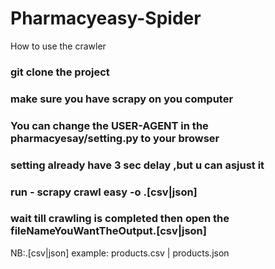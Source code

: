 # Pharmacyeasy-Spider


How to use the crawler
### git clone the project
### make sure you have scrapy on you computer
### You can change the USER-AGENT in the  pharmacyesay/setting.py to your browser
### setting already have 3  sec delay ,but u can asjust it
### run - scrapy crawl easy -o <fileNameYouWantTheOutput>.[csv|json]
### wait till crawling is completed then open the fileNameYouWantTheOutput.[csv|json]


NB:<fileNameYouWantTheOutput>.[csv|json] example: products.csv | products.json 
